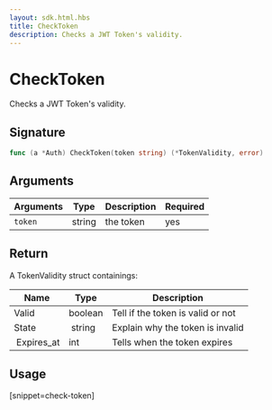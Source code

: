 ```yaml
---
layout: sdk.html.hbs
title: CheckToken
description: Checks a JWT Token's validity.
---
```


# CheckToken

Checks a JWT Token's validity.

## Signature

```go
func (a *Auth) CheckToken(token string) (*TokenValidity, error)
```

## Arguments

| Arguments    | Type    | Description | Required
|--------------|---------|-------------|----------
| `token` | string | the token    | yes

## Return

A TokenValidity struct containings:

| Name                | Type    | Description                                                                                                      
| ------------------- | ------- | -----------------------------------
| Valid               | boolean    | Tell if the token is valid or not
| State               | string  | Explain why the token is invalid
| Expires_at          | int     | Tells when the token expires

## Usage

[snippet=check-token]
